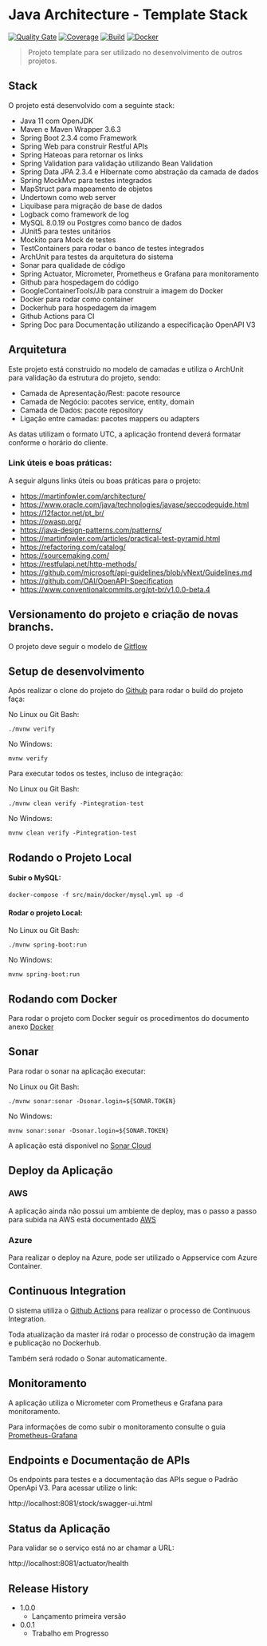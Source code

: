 # Java Architecture - Template Stack
[![Quality Gate](https://sonarcloud.io/api/project_badges/measure?project=com.arch:stock&metric=alert_status)](https://sonarcloud.io/dashboard?id=com.arch%3Astock)
[![Coverage](https://sonarcloud.io/api/project_badges/measure?project=com.arch:stock&metric=coverage)](https://sonarcloud.io/dashboard?id=com.arch%3Astock)
[![Build](https://img.shields.io/github/workflow/status/renatojusto/java-spring-template/Java%20CI%20with%20Maven.svg)](https://github.com/renatojusto/java-spring-template/actions?query=workflow%3A%22Java+CI+with+Maven%22)
[![Docker](https://img.shields.io/docker/v/renatoalejusto/archstock.svg)](https://hub.docker.com/repository/docker/renatoalejusto/archstock)

> Projeto template para ser utilizado no desenvolvimento de outros projetos.

## Stack

O projeto está desenvolvido com a seguinte stack:

* Java 11 com OpenJDK
* Maven e Maven Wrapper 3.6.3
* Spring Boot 2.3.4 como Framework
* Spring Web para construir Restful APIs
* Spring Hateoas para retornar os links
* Spring Validation para validação utilizando Bean Validation 
* Spring Data JPA 2.3.4 e Hibernate como abstração da camada de dados
* Spring MockMvc para testes integrados
* MapStruct para mapeamento de objetos
* Undertown como web server
* Liquibase para migração de base de dados
* Logback como framework de log
* MySQL 8.0.19 ou Postgres como banco de dados
* JUnit5 para testes unitários
* Mockito para Mock de testes
* TestContainers para rodar o banco de testes integrados
* ArchUnit para testes da arquitetura do sistema
* Sonar para qualidade de código
* Spring Actuator, Micrometer, Prometheus e Grafana para monitoramento
* Github para hospedagem do código
* GoogleContainerTools/Jib para construir a imagem do Docker
* Docker para rodar como container
* Dockerhub para hospedagem da imagem
* Github Actions para CI
* Spring Doc para Documentação utilizando a especificação OpenAPI V3

##  Arquitetura
Este projeto está construido no modelo de camadas e utiliza o ArchUnit para validação da estrutura do projeto, sendo:

* Camada de Apresentação/Rest: pacote resource
* Camada de Negócio: pacotes service, entity, domain
* Camada de Dados: pacote repository
* Ligação entre camadas: pacotes mappers ou adapters

As datas utilizam o formato UTC, a aplicação frontend deverá formatar conforme o horário do cliente.

### Link úteis e boas práticas:

A seguir alguns links úteis ou boas práticas para o projeto:

* https://martinfowler.com/architecture/
* https://www.oracle.com/java/technologies/javase/seccodeguide.html
* https://12factor.net/pt_br/
* https://owasp.org/
* https://java-design-patterns.com/patterns/
* https://martinfowler.com/articles/practical-test-pyramid.html
* https://refactoring.com/catalog/
* https://sourcemaking.com/
* https://restfulapi.net/http-methods/
* https://github.com/microsoft/api-guidelines/blob/vNext/Guidelines.md
* https://github.com/OAI/OpenAPI-Specification
* https://www.conventionalcommits.org/pt-br/v1.0.0-beta.4

## Versionamento do projeto e criação de novas branchs.

O projeto deve seguir o modelo de [Gitflow](https://www.atlassian.com/br/git/tutorials/comparing-workflows/gitflow-workflow)

## Setup de desenvolvimento

Após realizar o clone do projeto do [Github](https://github.com/renatojusto/poupachef-stock.git) para rodar o build do projeto faça:

No Linux ou Git Bash:
```
./mvnw verify 
```

No Windows:
```
mvnw verify 
```

Para executar todos os testes, incluso de integração:

No Linux ou Git Bash:
```
./mvnw clean verify -Pintegration-test
```

No Windows:
```
mvnw clean verify -Pintegration-test
```

## Rodando o Projeto Local

#### Subir o MySQL:
```
docker-compose -f src/main/docker/mysql.yml up -d
```

####  Rodar o projeto Local:

No Linux ou Git Bash:
```
./mvnw spring-boot:run
```

No Windows:
```
mvnw spring-boot:run
```

## Rodando com Docker

Para rodar o projeto com Docker seguir os procedimentos do documento anexo [Docker](Readme-Docker.md)

## Sonar

Para rodar o sonar na aplicação executar:

No Linux ou Git Bash:
```
./mvnw sonar:sonar -Dsonar.login=${SONAR.TOKEN}
```

No Windows:
```
mvnw sonar:sonar -Dsonar.login=${SONAR.TOKEN}
```

A aplicação está disponível no [Sonar Cloud](https://sonarcloud.io/dashboard?id=com.poupachef%3Astock)

## Deploy da Aplicação

### AWS

A aplicação ainda não possui um ambiente de deploy, mas o passo a passo para subida na AWS está documentado [AWS](Readme-AWS.md)

### Azure

Para realizar o deploy na Azure, pode ser utilizado o Appservice com Azure Container.

## Continuous Integration

O sistema utiliza o [Github Actions](https://github.com/renatojusto/poupachef-stock/actions) para realizar o processo de Continuous Integration.

Toda atualização da master irá rodar o processo de construção da imagem e publicação no Dockerhub.

Também será rodado o Sonar automaticamente.

## Monitoramento

A aplicação utiliza o Micrometer com Prometheus e Grafana para monitoramento.
 
Para informações de como subir o monitoramento consulte o guia [Prometheus-Grafana](Readme-Prometheus-Grafana.md)

## Endpoints e Documentação de APIs

Os endpoints para testes e a documentação das APIs segue o Padrão OpenApi V3. Para acessar utilize o link:

http://localhost:8081/stock/swagger-ui.html

## Status da Aplicação

Para validar se o serviço está no ar chamar a URL:

http://localhost:8081/actuator/health

## Release History

* 1.0.0
    * Lançamento primeira versão
* 0.0.1
    * Trabalho em Progresso
